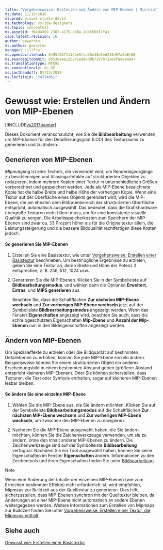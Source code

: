 ```yaml
---
title: 'Vorgehensweise: Erstellen und Ändern von MIP-Ebenen | Microsoft-Dokumentation'
ms.date: 11/15/2016
ms.prod: visual-studio-dev14
ms.technology: vs-ide-designers
ms.topic: conceptual
ms.assetid: f64d4369-2307-4175-a39a-2e45506f7fa1
caps.latest.revision: 16
author: gewarren
ms.author: gewarren
manager: jillfra
ms.openlocfilehash: 6495f9271114be5fcd35e38d9ed210e07a8b6f66
ms.sourcegitcommit: 8b538eea125241e9d6d8b7297b72a66faa9a4a47
ms.translationtype: MTE95
ms.contentlocale: de-DE
ms.lasthandoff: 01/23/2019
ms.locfileid: "54774061"
---
```

# <a name="how-to-create-and-modify-mip-levels"></a>Gewusst wie: Erstellen und Ändern von MIP-Ebenen
[!INCLUDE[vs2017banner](../includes/vs2017banner.md)]

Dieses Dokument veranschaulicht, wie Sie die **Bildbearbeitung** verwenden, um *MIP-Ebenen* für den Detaillierungsgrad (LOD) des Texturraums zu generieren und zu ändern.  
  
## <a name="generating-mip-levels"></a>Generieren von MIP-Ebenen  
 *Mipmapping* ist eine Technik, die verwendet wird, um Renderingvorgänge zu beschleunigen und Aliasingartefakte auf strukturierten Objekten zu reduzieren, indem mehrere Kopien einer Textur in unterschiedlichen Größen vorberechnet und gespeichert werden. Jede als MIP-Ebene bezeichnete Kopie hat die halbe Breite und halbe Höhe der vorherigen Kopie. Wenn eine Textur auf der Oberfläche eines Objekts gerendert wird, wird die MIP-Ebene, die am ehesten dem Bildraumbereich der strukturierten Oberfläche entspricht, automatisch ausgewählt. Das bedeutet, dass die Grafikhardware übergroße Texturen nicht filtern muss, um für eine konsistente visuelle Qualität zu sorgen. Die Arbeitsspeicherkosten zum Speichern der MIP-Ebenen sind zwar ca. 33 Prozent höher als für die Originaltextur allein, die Leistungssteigerung und die bessere Bildqualität rechtfertigen diese Kosten jedoch.  
  
#### <a name="to-generate-mip-levels"></a>So generieren Sie MIP-Ebenen  
  
1.  Erstellen Sie eine Basistextur, wie unter [Vorgehensweise: Erstellen einer Basistextur](../designers/how-to-create-a-basic-texture.md) beschrieben. Um bestmögliche Ergebnisse zu erzielen, geben Sie eine Textur an, deren Breite und Höhe der Potenz 2 entsprechen, z. B. 256, 512, 1024 usw.  
  
2.  Generieren Sie die MIP-Ebenen. Klicken Sie in der Symbolleiste auf **Bildbearbeitungsmodus**, und wählen dann die Optionen **Erweitert**, **Extras**, und **MIPS generieren** aus.  
  
     Beachten Sie, dass die Schaltflächen **Zur nächsten MIP-Ebene wechseln** und **Zur vorherigen MIP-Ebene wechseln** jetzt auf der Symbolleiste **Bildbearbeitungsmodus** angezeigt werden. Wenn das Fenster **Eigenschaften** angezeigt wird, beachten Sie auch, dass die schreibgeschützten Eigenschaften **Mip-Ebene** und **Anzahl der Mip-Ebenen** nun in den Bildeigenschaften angezeigt werden.  
  
## <a name="modifying-mip-levels"></a>Ändern von MIP-Ebenen  
 Um Spezialeffekte zu erzielen oder die Bildqualität auf bestimmten Detailebenen zu erhöhen, können Sie jede MIP-Ebene einzeln ändern. Beispielsweise können Sie einem strukturierten Objekt ein anderes Erscheinungsbild in einem bestimmten Abstand geben (größerer Abstand entspricht kleineren MIP-Ebenen). Oder Sie können sicherstellen, dass Texturen, die Text oder Symbole enthalten, sogar auf kleineren MIP-Ebenen lesbar bleiben.  
  
#### <a name="to-modify-an-individual-mip-level"></a>So ändern Sie eine einzelne MIP-Ebene  
  
1.  Wählen Sie die MIP-Ebene aus, die Sie ändern möchten. Klicken Sie auf der Symbolleiste **Bildbearbeitungsmodus** auf die Schaltflächen **Zur nächsten MIP-Ebene wechseln** und **Zur vorherigen MIP-Ebene wechseln**, um zwischen den MIP-Ebenen zu navigieren.  
  
2.  Nachdem Sie die MIP-Ebene ausgewählt haben, die Sie ändern möchten, können Sie die Zeichenwerkzeuge verwenden, um sie zu ändern, ohne den Inhalt anderer MIP-Ebenen zu ändern. Die Zeichenwerkzeuge sind auf der Symbolleiste **Bildbearbeitung** verfügbar. Nachdem Sie ein Tool ausgewählt haben, können Sie seine Eigenschaften im Fenster **Eigenschaften** ändern. Informationen zu den Zeichentools und ihren Eigenschaften finden Sie unter [Bildbearbeitung](../designers/image-editor.md).  
  
> [!NOTE]
>  Wenn eine Änderung der Inhalte der einzelnen MIP-Ebenen (wie zum Erreichen bestimmter Effekte) nicht erforderlich ist, wird empfohlen, Mipmaps zur Buildzeit aus der Quelltextur zu generieren. Dies hilft, sicherzustellen, dass MIP-Ebenen synchron mit der Quelltextur bleiben, da Änderungen an einer MIP-Ebene nicht automatisch an andere Ebenen weitergegeben werden. Weitere Informationen zum Erstellen von Mipmaps zur Buildzeit finden Sie unter [Vorgehensweise: Erstellen einer Textur, die Mipmaps enthält](../designers/how-to-export-a-texture-that-contains-mipmaps.md).  
  
## <a name="see-also"></a>Siehe auch  
 [Gewusst wie: Erstellen einer Basistextur](../designers/how-to-create-a-basic-texture.md)
